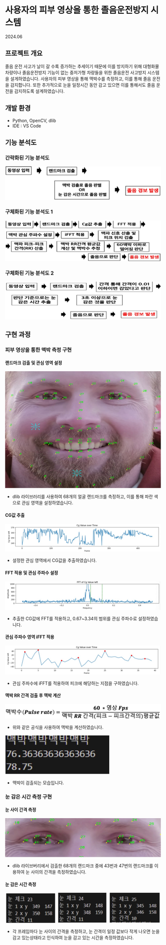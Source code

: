 # 사용자의 피부 영상을 통한 졸음운전방지 시스템

2024.06

## 프로젝트 개요

졸음 운전 사고가 날이 갈 수록 증가하는 추세이기 때문에 이를 방지하기 위해 대형화물차량이나 졸음운전방지 기능이 없는 중저가형 차량들을 위한 졸음운전 사고방지 시스템을 설게하였습니다.
사용자의 피부 영상을 통해 맥박수를 측정하고, 이를 통해 졸음 운전을 감지합니다. 또한 추가적으로 눈을 일정시간 동안 감고 있으면 이를 통해서도 졸음 운전을 감지하도록 설계하였습니다.

## 개발 환경

+ Python, OpenCV, dlib
+ IDE : VS Code

## 기능 분석도

### 간략화된 기능 분석도

![기능분석도](https://github.com/wqp99w/read-me_image/blob/main/cpastone/%EA%B8%B0%EB%8A%A5%EB%B6%84%EC%84%9D%EB%8F%84.jpg)

### 구체화된 기능 분석도 1

![기능분석도1](https://github.com/wqp99w/read-me_image/blob/main/cpastone/%EA%B8%B0%EB%8A%A5%EB%B6%84%EC%84%9D%EB%8F%841.jpg)

### 구체화된 기능 분석도 2

![기능분석도2](https://github.com/wqp99w/read-me_image/blob/main/cpastone/%EA%B8%B0%EB%8A%A5%EB%B6%84%EC%84%9D%EB%8F%842.jpg)



## 구현 과정

### 피부 영상을 통한 맥박 측정 구현

#### 랜드마크 검출 및 관심 영역 설정

![얼굴관심영역설](https://github.com/wqp99w/read-me_image/blob/main/cpastone/%EC%96%BC%EA%B5%B4%EA%B4%80%EC%8B%AC%EC%98%81%EC%97%AD%EC%84%A4%EC%A0%95.jpg)

+ dlib 라이브러리를 사용하여 68개의 얼굴 랜드마크를 측정하고, 이를 통해 파란 색으로 관심 영역을 설정하였습니다.

#### CG값 추출

![CG값 추출](https://github.com/wqp99w/read-me_image/blob/main/cpastone/CG%EA%B0%92%EC%B6%94%EC%B6%9C.jpg)

+ 설정한 관심 영역에서 CG값을 추출하였습니다.

#### FFT 적용 및 관심 주파수 설정

![FFT 적용](https://github.com/wqp99w/read-me_image/blob/main/cpastone/FFT.jpg)

+ 추출한 CG값에 FFT를 적용하고, 0.67~3.34의 범위를 관심 주파수로 설정하였습니다.

#### 관심 주파수 영역 iFFT 적용

![iFFT](https://github.com/wqp99w/read-me_image/blob/main/cpastone/iFFT.jpg)

+ 관심 주파수에 iFFT를 적용하여 피크에 해당하는 지점을 구하였습니다.

#### 맥박 RR 간격 검출 후 맥박 계산

![맥박공식](https://github.com/wqp99w/read-me_image/blob/main/cpastone/%EB%A7%A5%EB%B0%95%EC%88%98%EA%B3%B5%EC%8B%9D.jpg)

+ 위와 같은 공식을 사용하여 맥박을 계산하였습니다.

![맥박결과](https://github.com/wqp99w/read-me_image/blob/main/cpastone/%EB%A7%A5%EB%B0%95%EA%B2%B0%EA%B3%BC.jpg)

+ 맥박이 검출되는 모습입니다.


### 눈 감은 시간 측정 구현

#### 눈 사이 간격 측정
![눈사이간격](https://github.com/wqp99w/read-me_image/blob/main/cpastone/%EB%88%88%EC%82%AC%EC%9D%B4%EA%B0%84%EA%B2%A9.jpg)

+ dlib 라이브버리에서 검출한 68개의 랜드마크 중에 43번과 47번의 랜드마크를 이용하여 눈 사이의 간격을 측정하였습니다.

#### 눈 감은 시간 측정

![눈 간격 결과](https://github.com/wqp99w/read-me_image/blob/main/cpastone/%EB%88%88%EA%B0%84%EA%B2%A9%EA%B2%B0%EA%B3%BC.jpg)

+ 각 프레임마다 눈 사이의 간격을 측정하고, 눈 간격이 일정 값보다 작게 나오면 눈을 감고 있는상태라고 인식하여 눈을 감고 있는 시간을 측정하였습니다.

